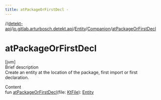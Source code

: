 ```yaml
---
title: atPackageOrFirstDecl -
---
```

//[detekt-api](../../../index.md)/[io.gitlab.arturbosch.detekt.api](../../index.md)/[Entity](../index.md)/[Companion](index.md)/[atPackageOrFirstDecl](at-package-or-first-decl.md)



# atPackageOrFirstDecl  
[jvm]  
Brief description  
Create an entity at the location of the package, first import or first declaration.  
  
  
Content  
fun [atPackageOrFirstDecl](at-package-or-first-decl.md)(file: [KtFile]()): [Entity](../index.md)  




